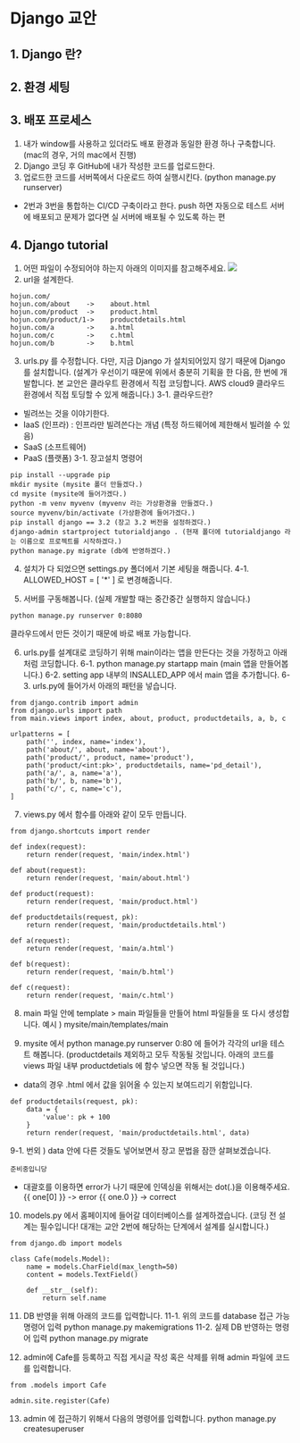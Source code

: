 # Django 교안
## 1. Django 란?
## 2. 환경 세팅
## 3. 배포 프로세스
1. 내가 window를 사용하고 있더라도 배포 환경과 동일한 환경 하나 구축합니다. (mac의 경우, 거의 mac에서 진행)
2. Django 코딩 후 GitHub에 내가 작성한 코드를 업로드한다.
3. 업로드한 코드를 서버쪽에서 다운로드 하여 실행시킨다. (python manage.py runserver)
* 2번과 3번을 통합하는 CI/CD 구축이라고 한다. push 하면 자동으로 테스트 서버에 배포되고 문제가 없다면 실 서버에 배포될 수 있도록 하는 편
## 4. Django tutorial
1. 어떤 파일이 수정되어야 하는지 아래의 이미지를 참고해주세요.
![](./%EC%9E%A5%EA%B3%A0%20%ED%8A%9C%ED%86%A0%EB%A6%AC%EC%96%BC.png)
2. url을 설계한다.
```
hojun.com/
hojun.com/about    ->    about.html
hojun.com/product  ->    product.html
hojun.com/product/1->    productdetails.html
hojun.com/a        ->    a.html
hojun.com/c        ->    c.html
hojun.com/b        ->    b.html
```

3. urls.py 를 수정합니다. 다만, 지금 Django 가 설치되어있지 않기 때문에 Django를 설치합니다. (설계가 우선이기 때문에 위에서 충분히 기획을 한 다음, 한 번에 개발합니다. 본 교안은 클라우트 환경에서 직접 코딩합니다. AWS cloud9 클라우드 환경에서 직접 토딩할 수 있게 해줍니다.)
3-1. 클라우드란?
* 빌려쓰는 것을 이야기한다.
* IaaS (인프라) : 인프라만 빌려쓴다는 개념 (특정 하드웨어에 제한해서 빌려쓸 수 있음)
* SaaS (소프트웨어)
* PaaS (플랫폼)
3-1. 장고설치 명령어
```
pip install --upgrade pip 
mkdir mysite (mysite 폴더 만들겠다.)
cd mysite (mysite에 들어가겠다.)
python -m venv myvenv (myvenv 라는 가상환경을 만들겠다.)
source myvenv/bin/activate (가상환경에 들어가겠다.)
pip install django == 3.2 (장고 3.2 버전을 설정하겠다.)
django-admin startproject tutorialdjango . (현재 폴더에 tutorialdjango 라는 이름으로 프로젝트를 시작하겠다.)
python manage.py migrate (db에 반영하겠다.)
```

4. 설치가 다 되었으면 settings.py 폴더에서 기본 세팅을 해줍니다.
4-1. ALLOWED_HOST = [ '*' ] 로 변경해줍니다.

5. 서버를 구동해봅니다. (실제 개발할 때는 중간중간 실행하지 않습니다.)
```
python manage.py runserver 0:8080
```
클라우드에서 만든 것이기 때문에 바로 배포 가능합니다.

6. urls.py를 설계대로 코딩하기 위해 main이라는 앱을 만든다는 것을 가정하고 아래처럼 코딩합니다.
6-1. python manage.py startapp main (main 앱을 만들어봅니다.)
6-2. setting app 내부의 INSALLED_APP 에서 main 앱을 추가합니다.
6-3. urls.py에 들어가서 아래의 패턴을 넣습니다.

```
from django.contrib import admin
from django.urls import path
from main.views import index, about, product, productdetails, a, b, c

urlpatterns = [
    path('', index, name='index'),
    path('about/', about, name='about'),
    path('product/', product, name='product'),
    path('product/<int:pk>', productdetails, name='pd_detail'),
    path('a/', a, name='a'),
    path('b/', b, name='b'),
    path('c/', c, name='c'),
]
```
7. views.py 에서 함수를 아래와 같이 모두 만듭니다.
```
from django.shortcuts import render

def index(request):
    return render(request, 'main/index.html')

def about(request):
    return render(request, 'main/about.html')

def product(request):
    return render(request, 'main/product.html')

def productdetails(request, pk):
    return render(request, 'main/productdetails.html')

def a(request):
    return render(request, 'main/a.html')

def b(request):
    return render(request, 'main/b.html')

def c(request):
    return render(request, 'main/c.html')

```

8. main 파일 안에 template > main 파일들을 만들어 html 파일들을 또 다시 생성합니다.
예시 ) mysite/main/templates/main

9. mysite 에서 python manage.py runserver 0:80 에 들어가 각각의 url을 테스트 해봅니다. (productdetails 제외하고 모두 작동될 것입니다. 아래의 코드를 views 파일 내부 productdetials 에 함수 넣으면 작동 될 것입니다.)
* data의 경우 .html 에서 값을 읽어올 수 있는지 보여드리기 위함입니다.
```
def productdetails(request, pk):
    data = {
        'value': pk + 100
    }
    return render(request, 'main/productdetails.html', data)
```
9-1. 번외 ) data 안에 다른 것들도 넣어보면서 장고 문법을 잠깐 살펴보겠습니다.
```
준비중입니당
```
* 대괄호를 이용하면 error가 나기 때문에 인덱싱을 위해서는 dot(.)을 이용해주세요.
{{ one[0] }}  -> error
{{ one.0 }}   -> correct

10. models.py 에서 홈페이지에 들어갈 데이터베이스를 설계하겠습니다.
(코딩 전 설계는 필수입니다! 대개는 교안 2번에 해당하는 단계에서 설계를 실시합니다.)
```
from django.db import models

class Cafe(models.Model):
    name = models.CharField(max_length=50)
    content = models.TextField()
    
    def __str__(self):
        return self.name
```

11. DB 반영을 위해 아래의 코드를 입력합니다.
11-1. 위의 코드를 database 접근 가능 명령어 입력
python manage.py makemigrations 
11-2. 실제 DB 반영하는 명령어 입력
python manage.py migrate

12. admin에 Cafe를 등록하고 직접 게시글 작성 혹은 삭제를 위해 admin 파일에 코드를 입력합니다.
```
from .models import Cafe

admin.site.register(Cafe)
```

13. admin 에 접근하기 위해서 다음의 명령어를 입력합니다.
python manage.py createsuperuser